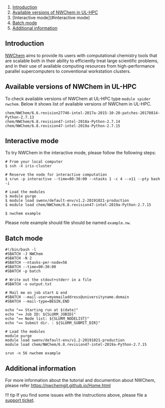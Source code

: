 1. [Introduction](#introduction)
2. [Available versions of NWChem in UL-HPC](#available-versions-of-nwchem-in-ul-hpc)
3. [Interactive mode](#interactive mode)
4. [Batch mode](#batch-mode)
5. [Additional information](#additional-information)

## Introduction
[NWChem](https://nwchemgit.github.io/) aims to provide its users with computational chemistry tools that
are scalable both in their ability to efficiently treat large scientific
problems, and in their use of available computing resources from
high-performance parallel supercomputers to conventional workstation clusters.

## Available versions of NWChem in UL-HPC
To check available versions of NWChem at UL-HPC type `module spider nwchem`.
Below it shows list of available versions of NWChem in UL-HPC.

```shell
chem/NWChem/6.6.revision27746-intel-2017a-2015-10-20-patches-20170814-Python-2.7.13
chem/NWChem/6.8.revision47-intel-2018a-Python-2.7.14
chem/NWChem/6.8.revision47-intel-2019a-Python-2.7.15
```

## Interactive mode
To try NWChem in the interactive mode, please follow the following steps:

```shell
# From your local computer
$ ssh -X iris-cluster

# Reserve the node for interactive computation
$ srun -p interactive --time=00:30:00 --ntasks 1 -c 4 --x11 --pty bash -i

# Load the modules
$ module purge
$ module load swenv/default-env/v1.2-20191021-production
$ module load chem/NWChem/6.8.revision47-intel-2019a-Python-2.7.15

$ nwchem example
```
Please note example should file should be named `example.nw`.
## Batch mode
```shell
#!/bin/bash -l
#SBATCH -J NWChem
#SBATCH -N 2
#SBATCH --ntasks-per-node=56
#SBATCH --time=00:30:00
#SBATCH -p batch

# Write out the stdout+stderr in a file
#SBATCH -o output.txt

# Mail me on job start & end
#SBATCH --mail-user=myemailaddress@universityname.domain
#SBATCH --mail-type=BEGIN,END

echo "== Starting run at $(date)"
echo "== Job ID: ${SLURM_JOBID}"
echo "== Node list: ${SLURM_NODELIST}"
echo "== Submit dir. : ${SLURM_SUBMIT_DIR}"

# Load the modules
module purge 
module load swenv/default-env/v1.2-20191021-production
module load chem/NWChem/6.8.revision47-intel-2019a-Python-2.7.15

srun -n 56 nwchem example 
```
## Additional information
For more information about the tutorial and documention about NWChem,
please refer https://nwchemgit.github.io/Home.html

!!! tip
    If you find some issues with the instructions above,
    please file a [support ticket](https://hpc.uni.lu/support).  